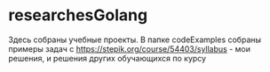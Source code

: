 # researchesGolang
Здесь собраны учебные проекты.
В папке codeExamples собраны примеры задач с https://stepik.org/course/54403/syllabus - мои решения, и решения других обучающихся по курсу
